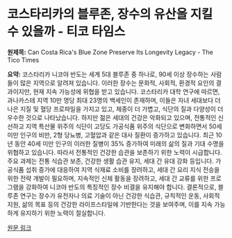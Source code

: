 # 코스타리카의 블루존, 장수의 유산을 지킬 수 있을까 - 티코 타임스

**원제목:** Can Costa Rica's Blue Zone Preserve Its Longevity Legacy - The Tico Times

**요약:** 코스타리카 니코야 반도는 세계 5대 블루존 중 하나로, 90세 이상 장수하는 사람들이 많은 지역으로 알려져 있습니다. 이러한 장수는 문화적, 사회적, 환경적 요인의 결과이지만, 현재 지속 가능성에 위협을 받고 있습니다. 코스타리카 대학 연구에 따르면, 과나카스테 지역 10만 명당 최대 23명의 백세인이 존재하며, 이들은 자녀 세대보다 더 나은 지질 및 혈당 프로파일을 가지고 있고, 체중이 더 가볍고, 식단의 질과 다양성이 더 우수한 것으로 나타났습니다.  하지만 젊은 세대의 건강은 악화되고 있으며, 전통적인 신선하고 지역 특산물 위주의 식단이 고당도 가공식품 위주의 식단으로 변화하면서 50세 미만 인구의 비만, 2형 당뇨병, 고혈압과 같은 대사 질환이 증가하고 있습니다.  최근 10년 동안 40세 미만 인구의 이러한 질병이 35% 증가하여 미래의 삶의 질과 기대 수명을 위협하고 있습니다. 따라서 전통적인 건강한 습관을 보존하기 위한 노력이 시급합니다.  주요 과제는 전통 식습관 보존, 건강한 생활 습관 유지, 세대 간 유대 강화 등입니다. 가공식품 섭취 증가에 대응하여 지역 식재료 소비를 장려하고, 세대 간 요리 지식 전승을 위한 전략 개발이 필요하며, 지속적인 신체 활동을 장려하고, 세대 간 교류를 위한 프로그램을 강화하여 니코야 반도의 특징적인 장수 비결을 유지해야 합니다.  결론적으로, 블루존 연구는 장수가 유전자나 의료 기술이 아닌 건강한 식습관, 규칙적인 운동, 사회적 지원, 삶의 목표 등의 건강한 라이프스타일에 기반한다는 것을 보여주며, 이를 지속 가능하게 유지하기 위한 노력이 절실합니다.

[원문 링크](https://ticotimes.net/2025/07/24/can-costa-ricas-blue-zone-preserve-its-longevity-legacy)
